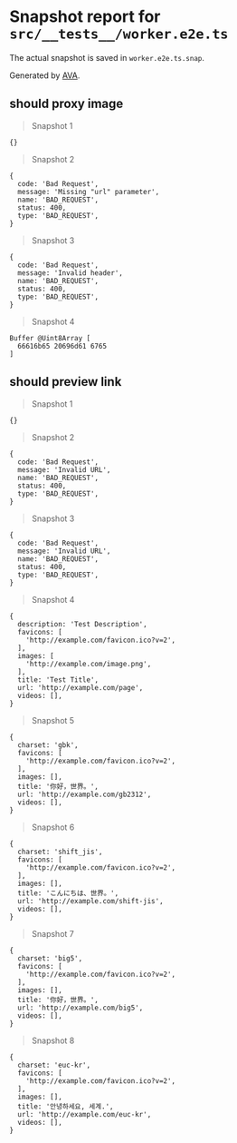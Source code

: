 # Snapshot report for `src/__tests__/worker.e2e.ts`

The actual snapshot is saved in `worker.e2e.ts.snap`.

Generated by [AVA](https://avajs.dev).

## should proxy image

> Snapshot 1

    {}

> Snapshot 2

    {
      code: 'Bad Request',
      message: 'Missing "url" parameter',
      name: 'BAD_REQUEST',
      status: 400,
      type: 'BAD_REQUEST',
    }

> Snapshot 3

    {
      code: 'Bad Request',
      message: 'Invalid header',
      name: 'BAD_REQUEST',
      status: 400,
      type: 'BAD_REQUEST',
    }

> Snapshot 4

    Buffer @Uint8Array [
      66616b65 20696d61 6765
    ]

## should preview link

> Snapshot 1

    {}

> Snapshot 2

    {
      code: 'Bad Request',
      message: 'Invalid URL',
      name: 'BAD_REQUEST',
      status: 400,
      type: 'BAD_REQUEST',
    }

> Snapshot 3

    {
      code: 'Bad Request',
      message: 'Invalid URL',
      name: 'BAD_REQUEST',
      status: 400,
      type: 'BAD_REQUEST',
    }

> Snapshot 4

    {
      description: 'Test Description',
      favicons: [
        'http://example.com/favicon.ico?v=2',
      ],
      images: [
        'http://example.com/image.png',
      ],
      title: 'Test Title',
      url: 'http://example.com/page',
      videos: [],
    }

> Snapshot 5

    {
      charset: 'gbk',
      favicons: [
        'http://example.com/favicon.ico?v=2',
      ],
      images: [],
      title: '你好，世界。',
      url: 'http://example.com/gb2312',
      videos: [],
    }

> Snapshot 6

    {
      charset: 'shift_jis',
      favicons: [
        'http://example.com/favicon.ico?v=2',
      ],
      images: [],
      title: 'こんにちは、世界。',
      url: 'http://example.com/shift-jis',
      videos: [],
    }

> Snapshot 7

    {
      charset: 'big5',
      favicons: [
        'http://example.com/favicon.ico?v=2',
      ],
      images: [],
      title: '你好，世界。',
      url: 'http://example.com/big5',
      videos: [],
    }

> Snapshot 8

    {
      charset: 'euc-kr',
      favicons: [
        'http://example.com/favicon.ico?v=2',
      ],
      images: [],
      title: '안녕하세요, 세계.',
      url: 'http://example.com/euc-kr',
      videos: [],
    }
